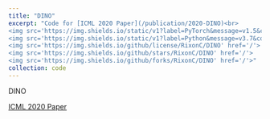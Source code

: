 ```yaml
---
title: "DINO"
excerpt: "Code for [ICML 2020 Paper](/publication/2020-DINO)<br>
<img src='https://img.shields.io/static/v1?label=PyTorch&message=v1.5&color=yellow&style=flat&logo=pytorch&logoColor=white' href='/'>
<img src='https://img.shields.io/static/v1?label=Python&message=v3.7&color=blueviolet&style=flat&logo=python&logoColor=white' href='/'>
<img src='https://img.shields.io/github/license/RixonC/DINO' href='/'>
<img src='https://img.shields.io/github/stars/RixonC/DINO' href='/'>
<img src='https://img.shields.io/github/forks/RixonC/DINO' href='/'>"
collection: code
---
```

DINO

<a href="/publication/2020-DINO">ICML 2020 Paper</a>
